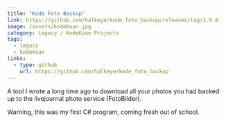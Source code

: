 ```yaml
---
title: "Kode Foto Backup"
link: https://github.com/halkeye/kode_foto_backup/releases/tag/1.0.0
image: /assets/kodekoan.jpg
category: Legacy / KodeKoan Projects
tags:
  - legacy
  - kodekoan
links:
  - type: github
    url: https://github.com/halkeye/kode_foto_backup
---
```


A tool I wrote a long time ago to download all your photos you had backed up to the livejournal photo service (FotoBilder).

Warning, this was my first C# program, coming fresh out of school.
